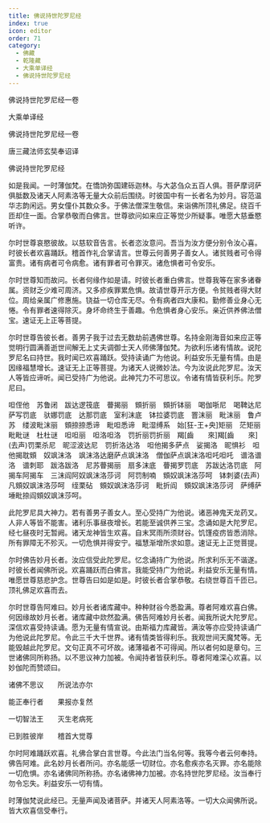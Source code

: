 ```yaml
---
title: 佛说持世陀罗尼经
index: true
icon: editor
order: 71
category:
  - 佛藏
  - 乾隆藏
  - 大乘单译经
  - 佛说持世陀罗尼经
---
```


佛说持世陀罗尼经一卷  

大乘单译经  

佛说持世陀罗尼经一卷  

唐三藏法师玄奘奉诏译  

佛说持世陀罗尼经  

如是我闻。一时薄伽梵。在憍饷弥国建砾迦林。与大苾刍众五百人俱。菩萨摩诃萨俱胝数及诸天人阿素洛等无量大众前后围绕。时彼国中有一长者名为妙月。容范温华志韵闲远。男女僮仆其数众多。于佛法僧深生敬信。来诣佛所顶礼佛足。绕百千匝却住一面。合掌恭敬而白佛言。世尊欲问如来应正等觉少所疑事。唯愿大慈垂愍听许。  

尔时世尊哀愍彼故。以慈软音告言。长者恣汝意问。吾当为汝方便分别令汝心喜。时彼长者欢喜踊跃。稽首作礼合掌请言。世尊云何善男子善女人。诸贫贱者可令得富贵。诸有病者可令病愈。诸有罪者可令罪灭。诸危惧者可令安乐。  

尔时世尊知而故问。长者何缘作如是请。时彼长者重白佛言。世尊我等在家多诸眷属。资财乏少难可周济。又多疹疾罪累危惧。故请世尊开示方便。令贫贱者得大财位。周给亲属广修惠施。铙益一切仓库无尽。令有病者四大康和。勤修善业身心无惓。令有罪者速得除灭。身坏命终生于善趣。令危惧者身心安乐。亲近供养佛法僧宝。速证无上正等菩提。  

尔时世尊告彼长者。善男子我于过去无数劫前遇佛世尊。名持金刚海音如来应正等觉明行圆满善逝世间解无上丈夫调御士天人师佛薄伽梵。为欲利乐诸有情故。说陀罗尼名曰持世。我时闻已欢喜踊跃。受持读诵广为他说。利益安乐无量有情。由是因缘福慧增长。速证无上正等菩提。为诸天人说微妙法。今为汝说此陀罗尼。汝天人等皆应谛听。闻已受持广为他说。此神咒力不可思议。令诸有情皆获利乐。陀罗尼曰。  

呾侄他　苏鲁闭　跋达逻筏底　瞢揭丽　頞折丽　頞折钵丽　喝伽哳尼　喝鞞达尼　萨写罚底　驮娜罚底　达那罚底　室利沫底　钵拉婆罚底　罯沫丽　毗沫丽　鲁卢苏　缕波毗沫丽　頞捺捺悉谛　毗呾悉谛　毗湿缚系　始[狂-王+央]矩丽　茫矩丽　毗毗谜　杜杜谜　呾呾丽　呾洛呾洛　罚折丽罚折丽　羯[齒　　來]羯[齒　　來] (去声)罚栗杀尼　昵涩波达尼　罚折洛达洛　呾他揭多萨点　娑揭洛　昵惧衫　呾他揭耽頞　奴飒沫洛　飒沫洛达磨萨点飒沫洛　僧伽萨点飒沫洛呾吒呾吒　谱洛谱洛　谱刺耶　跋洛跋洛　尼苏瞢揭丽　扇多沫底　瞢揭罗罚底　苏跋达洛罚底　阿揭车阿揭车　三沫阎阿奴飒沫洛莎诃　阿罚制喃　頞奴飒沫洛莎呵　钵刺婆(去声)凡頞奴飒沫洛莎呵　绖栗砧　頞奴飒沫洛莎诃　毗折阎　頞奴飒沫洛莎诃　萨缚萨埵毗捺阎頞奴飒沫莎呵。  

此陀罗尼具大神力。若有善男子善女人。至心受持广为他说。诸恶神鬼天龙药叉。人非人等皆不能害。诸利乐事昼夜增长。若能至诚供养三宝。念诵如是大陀罗尼。经七昼夜时无暂阙。诸天龙神皆生欢喜。自末冥雨所须财谷。饥馑疫疠皆悉消除。所有罪障无不殄灭。一切危惧并得安宁。福慧渐增所求如意。速证无上正觉菩提。  

尔时佛告妙月长者。汝应信受此陀罗尼。忆念诵持广为他说。所求利乐无不谐遂。时彼长者闻佛所说。欢喜踊跃而白佛言。我能受持广为他说。利益安乐无量有情。唯愿世尊慈悲护念。世尊告曰如是如是。时彼长者合掌恭敬。右绕世尊百千匝已。顶礼佛足欢喜而去。  

尔时世尊告阿难曰。妙月长者诸库藏中。种种财谷今悉盈满。尊者阿难欢喜白佛。何因缘故妙月长者。诸库藏中欻然盈满。佛告阿难妙月长者。闻我所说大陀罗尼。深信欢喜受持读诵。愿为无量有情宣说。由斯福力库藏皆。满汝等亦应受持读诵广为他说此陀罗尼。令此三千大千世界。诸有情类皆得利乐。我观世间天魔梵等。无能毁越此陀罗尼。文句正真不可坏故。诸薄福者不可得闻。所以者何如是章句。三世诸佛同所称扬。以不思议神力加被。令闻持者皆获利乐。尊者阿难深心欢喜。以妙伽陀而赞颂曰。  

诸佛不思议　　所说法亦尔  

能正奉行者　　果报亦复然  

一切智法王　　灭生老病死  

已到胜彼岸　　稽首大觉尊  

尔时阿难踊跃欢喜。礼佛合掌白言世尊。今此法门当名何等。我等今者云何奉持。佛告阿难。此名妙月长者所问。亦名能感一切财位。亦名愈疾亦名灭罪。亦名能除一切危惧。亦名诸佛同所称扬。亦名诸佛神力加被。亦名持世陀罗尼经。汝当奉行勿令忘失。利益安乐一切有情。  

时薄伽梵说此经已。无量声闻及诸菩萨。并诸天人阿素洛等。一切大众闻佛所说。皆大欢喜信受奉行。  
